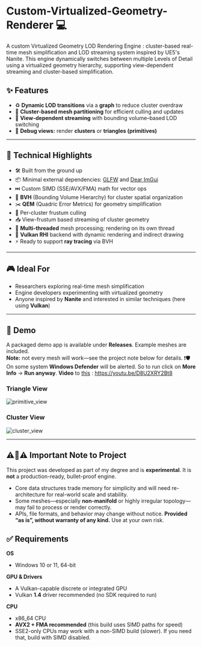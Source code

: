 # Custom-Virtualized-Geometry-Renderer 💻
A custom Virtualized Geometry LOD Rendering Engine : cluster-based real-time mesh simplification and LOD streaming system inspired by UE5's Nanite. This engine dynamically switches between multiple Levels of Detail using a virtualized geometry hierarchy, supporting view-dependent streaming and cluster-based simplification.

## ✨ Features
- ♻️ **Dynamic LOD transitions** via a **graph** to reduce cluster overdraw  
- 🧩 **Cluster-based mesh partitioning** for efficient culling and updates  
- 🚀 **View-dependent streaming** with bounding volume–based LOD switching  
- 🍭 **Debug views:** render **clusters** or **triangles (primitives)**
---
## 🔧 Technical Highlights
- 🛠️ Built from the ground up
- 📦 Minimal external dependencies: [GLFW](https://www.glfw.org/) and [Dear ImGui](https://github.com/ocornut/imgui)
- ⏭️ Custom SIMD (SSE/AVX/FMA) math for vector ops
- 🌲 **BVH** (Bounding Volume Hierarchy) for cluster spatial organization
- ✂️ **QEM** (Quadric Error Metrics) for geometry simplification
- 🎯 Per-cluster frustum culling
- 📥 View-frustum based streaming of cluster geometry
- 🧵 **Multi-threaded** mesh processing; rendering on its own thread
- 🌋 **Vulkan RHI** backend with dynamic rendering and indirect drawing
- ⚡️ Ready to support **ray tracing** via BVH
---
## 🎮 Ideal For
- Researchers exploring real-time mesh simplification  
- Engine developers experimenting with virtualized geometry  
- Anyone inspired by **Nanite** and interested in similar techniques (here using **Vulkan**)
---
## 🎥 Demo
A packaged demo app is available under **Releases**. Example meshes are included.  
**Note:** not every mesh will work—see the project note below for details.
❗️🛡️ On some system **Windows Defender**  will be alerted. So to run click on **More Info** -> **Run anyway**.
**Video** to [this](https://youtu.be/D8U2XRY2Bt8) : https://youtu.be/D8U2XRY2Bt8
### Triangle View
![primitive_view](https://github.com/user-attachments/assets/a9ed94d2-7118-47bd-86d3-0f5ba690bb0b)

### Cluster View
![cluster_view](https://github.com/user-attachments/assets/84c4f374-0396-4df2-bed2-5ee1261dde27)

---
## ⚠️🚧⚠️ Important Note to Project
This project was developed as part of my degree and is **experimental**. It is **not** a production-ready, bullet-proof engine.
- Core data structures trade memory for simplicity and will need re-architecture for real-world scale and stability.
- Some meshes—especially **non-manifold** or highly irregular topology—may fail to process or render correctly.
- APIs, file formats, and behavior may change without notice.
**Provided “as is”, without warranty of any kind.** Use at your own risk.

## ✅ Requirements
**OS**
- Windows 10 or 11, 64-bit
 
**GPU & Drivers**
- A Vulkan-capable discrete or integrated GPU
- Vulkan **1.4** driver recommended (no SDK required to run)

**CPU**
- x86_64 CPU
- **AVX2 + FMA recommended** (this build uses SIMD paths for speed)
- SSE2-only CPUs may work with a non-SIMD build (slower). If you need that, build with SIMD disabled.



